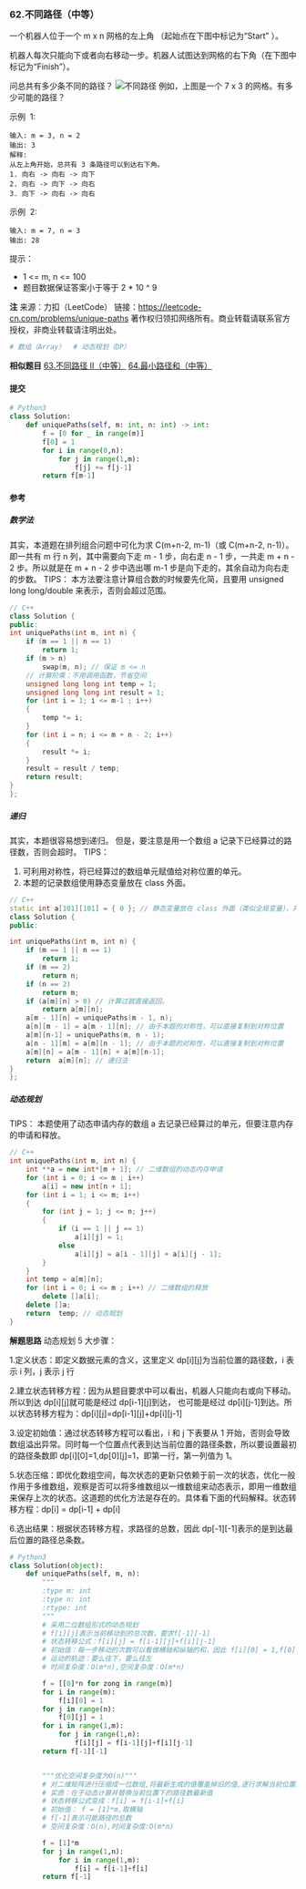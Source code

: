 ### 62.不同路径（中等）

一个机器人位于一个 m x n 网格的左上角 （起始点在下图中标记为“Start” ）。

机器人每次只能向下或者向右移动一步。机器人试图达到网格的右下角（在下图中标记为“Finish”）。

问总共有多少条不同的路径？
![不同路径](https://assets.leetcode-cn.com/aliyun-lc-upload/uploads/2018/10/22/robot_maze.png)
例如，上图是一个 7 x 3 的网格。有多少可能的路径？

示例  1:

```text
输入: m = 3, n = 2
输出: 3
解释:
从左上角开始，总共有 3 条路径可以到达右下角。
1. 向右 -> 向右 -> 向下
2. 向右 -> 向下 -> 向右
3. 向下 -> 向右 -> 向右
```

示例  2:

```text
输入: m = 7, n = 3
输出: 28
```

提示：

- 1 <= m, n <= 100
- 题目数据保证答案小于等于 2 \* 10 ^ 9

**注**
来源：力扣（LeetCode）
链接：https://leetcode-cn.com/problems/unique-paths
著作权归领扣网络所有。商业转载请联系官方授权，非商业转载请注明出处。

```py
# 数组（Array）  # 动态规划（DP）
```

**相似题目**
[63.不同路径 II（中等）](https://leetcode-cn.com/problems/unique-paths-ii)
[64.最小路径和（中等）](https://leetcode-cn.com/problems/minimum-path-sum/)

#### 提交

```py
# Python3
class Solution:
    def uniquePaths(self, m: int, n: int) -> int:
        f = [0 for _ in range(m)]
        f[0] = 1
        for i in range(0,n):
            for j in range(1,m):
                f[j] += f[j-1]
        return f[m-1]
```

#### 参考

##### 数学法

其实，本道题在排列组合问题中可化为求 C(m+n-2, m-1)（或 C(m+n-2, n-1)）。
即一共有 m 行 n 列，其中需要向下走 m - 1 步，向右走 n - 1 步，一共走 m + n - 2 步。所以就是在 m + n - 2 步中选出哪 m-1 步是向下走的，其余自动为向右走的步数。
TIPS：
本方法要注意计算组合数的时候要先化简，且要用 unsigned long long/double 来表示，否则会超过范围。

```c++
// C++
class Solution {
public:
int uniquePaths(int m, int n) {
    if (m == 1 || n == 1)
        return 1;
    if (m > n)
        swap(m, n); // 保证 m <= n
    // 计算阶乘：不用调用函数，节省空间
    unsigned long long int temp = 1;
    unsigned long long int result = 1;
    for (int i = 1; i <= m-1 ; i++)
    {
        temp *= i;
    }
    for (int i = n; i <= m + n - 2; i++)
    {
        result *= i;
    }
    result = result / temp;
    return result;
}
};
```

##### 递归

其实，本题很容易想到递归。
但是，要注意是用一个数组 a 记录下已经算过的路径数，否则会超时。
TIPS：

1. 可利用对称性，将已经算过的数组单元赋值给对称位置的单元。
2. 本题的记录数组使用静态变量放在 class 外面。

```c++
// C++
static int a[101][101] = { 0 }; // 静态变量放在 class 外面（类似全局变量），并初始化。
class Solution {
public:

int uniquePaths(int m, int n) {
    if (m == 1 || n == 1)
        return 1;
    if (m == 2)
        return n;
    if (n == 2)
        return m;
    if (a[m][n] > 0) // 计算过就直接返回。
        return a[m][n];
    a[m - 1][n] = uniquePaths(m - 1, n);
    a[n][m - 1] = a[m - 1][n]; // 由于本题的对称性，可以直接复制到对称位置
    a[m][n-1] = uniquePaths(m, n - 1);
    a[n - 1][m] = a[m][n - 1]; // 由于本题的对称性，可以直接复制到对称位置
    a[m][n] = a[m - 1][n] + a[m][n-1];
    return  a[m][n]; // 递归法
}
};
```

##### 动态规划

TIPS：
本题使用了动态申请内存的数组 a 去记录已经算过的单元，但要注意内存的申请和释放。

```c++
// C++
int uniquePaths(int m, int n) {
    int **a = new int*[m + 1]; // 二维数组的动态内存申请
    for (int i = 0; i <= m ; i++)
        a[i] = new int[n + 1];
    for (int i = 1; i <= m; i++)
    {
        for (int j = 1; j <= n; j++)
        {
            if (i == 1 || j == 1)
                a[i][j] = 1;
            else
                a[i][j] = a[i - 1][j] + a[i][j - 1];
        }
    }
    int temp = a[m][n];
    for (int i = 0; i <= m ; i++) // 二维数组的释放
        delete []a[i];
    delete []a;
    return  temp; // 动态规划
}
```

**解题思路**
动态规划 5 大步骤：

1.定义状态：即定义数据元素的含义，这里定义 dp[i][j]为当前位置的路径数，i 表示 i 列，j 表示 j 行

2.建立状态转移方程：因为从题目要求中可以看出，机器人只能向右或向下移动。所以到达 dp[i][j]就可能是经过 dp[i-1][j]到达，
也可能是经过 dp[i][j-1]到达。所以状态转移方程为：dp[i][j]=dp[i-1][j]+dp[i][j-1]

3.设定初始值：通过状态转移方程可以看出，i 和 j 下表要从 1 开始，否则会导致数组溢出异常。同时每一个位置点代表到达当前位置的路径条数，所以要设置最初的路径条数即 dp[i][0]=1,dp[0][j]=1，即第一行，第一列值为 1。

5.状态压缩：即优化数组空间，每次状态的更新只依赖于前一次的状态，优化一般作用于多维数组，观察是否可以将多维数组以一维数组来动态表示，即用一维数组来保存上次的状态。这道题的优化方法是存在的。具体看下面的代码解释。状态转移方程：dp[i] = dp[i-1] + dp[i]

6.选出结果：根据状态转移方程，求路径的总数，因此 dp[-1][-1]表示的是到达最后位置的路径总条数。

```py
# Python3
class Solution(object):
    def uniquePaths(self, m, n):
        """
        :type m: int
        :type n: int
        :rtype: int
        """
        # 采用二位数组形式的动态规划
        # f[i][j]表示当前移动到的总次数，要求f[-1][-1]
        # 状态转移公式：f[i][j] = f[i-1][j]+f[i][j-1]
        # 初始值：每一步移动的次数可以看做横轴和纵轴的和，因此 f[i][0] = 1,f[0][j]=1
        # 运动的轨迹：要么往下，要么往左
        # 时间复杂度：O(m*n),空间复杂度：O(m*n)

        f = [[0]*n for zong in range(m)]
        for i in range(m):
            f[i][0] = 1
        for j in range(n):
            f[0][j] = 1
        for i in range(1,m):
            for j in range(1,n):
                f[i][j] = f[i-1][j]+f[i][j-1]
        return f[-1][-1]


        """优化空间复杂度为O(n)"""
        # 对二维矩阵进行压缩成一位数组,将最新生成的值覆盖掉旧的值,逐行求解当前位置的最新路径条数！
        # 实质：在于动态计算并替换当前位置下的路径数最新值
        # 状态转移公式变成：f[i] = f[i-1]+f[i]
        # 初始值： f = [1]*m,取横轴
        # f[-1]表示可能路径的总数
        # 空间复杂度：O(n),时间复杂度:O(m*n)

        f = [1]*m
        for j in range(1,n):
            for i in range(1,m):
                f[i] = f[i-1]+f[i]
        return f[-1]
```
